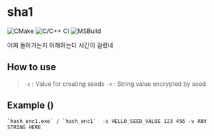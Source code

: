 # sha1

![CMake](https://github.com/rkdmf0000/sha1/workflows/CMake/badge.svg?branch=master)
![C/C++ CI](https://github.com/rkdmf0000/sha1/workflows/C/C++%20CI/badge.svg?branch=master)
![MSBuild](https://github.com/rkdmf0000/sha1/workflows/MSBuild/badge.svg?branch=master)

어찌 돌아가는지 이해하는디 시간이 걸렸네 


## How to use
> `-s` : Value for creating seeds
> `-v` : String value encrypted by seed

## Example ()
```batchfile
`hash_enc1.exe` / `hash_enc1`  -s HELLO_SEED_VALUE 123 456 -v ANY STRING HERE
```

